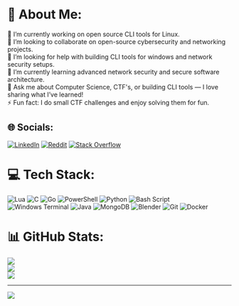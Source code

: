 # 💫 About Me:
🔭 I’m currently working on open source CLI tools for Linux.<br>🤝 I’m looking to collaborate on open-source cybersecurity and networking projects.<br>🫱 I’m looking for help with building CLI tools for windows and network security setups.<br>🌱 I’m currently learning advanced network security and secure software architecture.<br>💬 Ask me about Computer Science, CTF's, or building CLI tools — I love sharing what I’ve learned!<br>⚡ Fun fact: I do small CTF challenges and enjoy solving them for fun.


## 🌐 Socials:
[![LinkedIn](https://img.shields.io/badge/LinkedIn-%230077B5.svg?logo=linkedin&logoColor=white)](https://linkedin.com/in/bharath-r-l) [![Reddit](https://img.shields.io/badge/Reddit-%23FF4500.svg?logo=Reddit&logoColor=white)](https://reddit.com/user/vander_13) [![Stack Overflow](https://img.shields.io/badge/-Stackoverflow-FE7A16?logo=stack-overflow&logoColor=white)](https://stackoverflow.com/users/Vander_13) 

# 💻 Tech Stack:
![Lua](https://img.shields.io/badge/lua-%232C2D72.svg?style=for-the-badge&logo=lua&logoColor=white) ![C](https://img.shields.io/badge/c-%2300599C.svg?style=for-the-badge&logo=c&logoColor=white) ![Go](https://img.shields.io/badge/go-%2300ADD8.svg?style=for-the-badge&logo=go&logoColor=white) ![PowerShell](https://img.shields.io/badge/PowerShell-%235391FE.svg?style=for-the-badge&logo=powershell&logoColor=white) ![Python](https://img.shields.io/badge/python-3670A0?style=for-the-badge&logo=python&logoColor=ffdd54) ![Bash Script](https://img.shields.io/badge/bash_script-%23121011.svg?style=for-the-badge&logo=gnu-bash&logoColor=white) ![Windows Terminal](https://img.shields.io/badge/Windows%20Terminal-%234D4D4D.svg?style=for-the-badge&logo=windows-terminal&logoColor=white) ![Java](https://img.shields.io/badge/java-%23ED8B00.svg?style=for-the-badge&logo=openjdk&logoColor=white) ![MongoDB](https://img.shields.io/badge/MongoDB-%234ea94b.svg?style=for-the-badge&logo=mongodb&logoColor=white) ![Blender](https://img.shields.io/badge/blender-%23F5792A.svg?style=for-the-badge&logo=blender&logoColor=white) ![Git](https://img.shields.io/badge/git-%23F05033.svg?style=for-the-badge&logo=git&logoColor=white) ![Docker](https://img.shields.io/badge/docker-%230db7ed.svg?style=for-the-badge&logo=docker&logoColor=white)
# 📊 GitHub Stats:
![](https://github-readme-stats.vercel.app/api?username=Dark-Ive&theme=dark&hide_border=false&include_all_commits=false&count_private=false)<br/>
![](https://nirzak-streak-stats.vercel.app/?user=Dark-Ive&theme=dark&hide_border=false)<br/>
![](https://github-readme-stats.vercel.app/api/top-langs/?username=Dark-Ive&theme=dark&hide_border=false&include_all_commits=false&count_private=false&layout=compact)

---
[![](https://visitcount.itsvg.in/api?id=Dark-Ive&icon=0&color=0)](https://visitcount.itsvg.in)

<!-- Proudly created with GPRM ( https://gprm.itsvg.in ) -->
